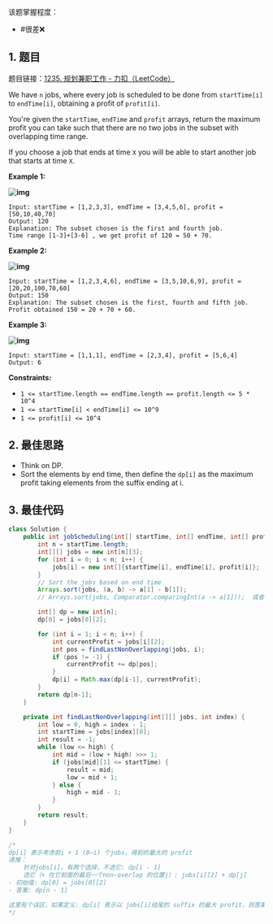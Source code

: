 
该题掌握程度：
- #很差❌

## 1. 题目
题目链接：[1235. 规划兼职工作 - 力扣（LeetCode）](https://leetcode.cn/problems/maximum-profit-in-job-scheduling/description/)

We have `n` jobs, where every job is scheduled to be done from `startTime[i]` to `endTime[i]`, obtaining a profit of `profit[i]`.

You're given the `startTime`, `endTime` and `profit` arrays, return the maximum profit you can take such that there are no two jobs in the subset with overlapping time range.

If you choose a job that ends at time `X` you will be able to start another job that starts at time `X`.



**Example 1:**

**![img](https://i.hish.top:8/2025/06/09/201936.png)**

```
Input: startTime = [1,2,3,3], endTime = [3,4,5,6], profit = [50,10,40,70]
Output: 120
Explanation: The subset chosen is the first and fourth job.
Time range [1-3]+[3-6] , we get profit of 120 = 50 + 70.
```

**Example 2:**

**![img](https://i.hish.top:8/2025/06/09/201936.png)**

```
Input: startTime = [1,2,3,4,6], endTime = [3,5,10,6,9], profit = [20,20,100,70,60]
Output: 150
Explanation: The subset chosen is the first, fourth and fifth job.
Profit obtained 150 = 20 + 70 + 60.
```

**Example 3:**

**![img](https://i.hish.top:8/2025/06/09/201936.png)**

```
Input: startTime = [1,1,1], endTime = [2,3,4], profit = [5,6,4]
Output: 6
```



**Constraints:**

- `1 <= startTime.length == endTime.length == profit.length <= 5 * 10^4`
- `1 <= startTime[i] < endTime[i] <= 10^9`
- `1 <= profit[i] <= 10^4`
















## 2. 最佳思路

- Think on DP.
- Sort the elements by end time, then define the `dp[i]` as the maximum profit taking elements from the suffix ending at i.

## 3. 最佳代码

```java
class Solution {
    public int jobScheduling(int[] startTime, int[] endTime, int[] profit) {
        int n = startTime.length;
        int[][] jobs = new int[n][3];
        for (int i = 0; i < n; i++) {
            jobs[i] = new int[]{startTime[i], endTime[i], profit[i]};
        }
        // Sort the jobs based on end time
        Arrays.sort(jobs, (a, b) -> a[1] - b[1]);
        // Arrays.sort(jobs, Comparator.comparingInt(a -> a[1]));  或者这样写也可以，但是如果要排序多个因子，则这种方式不行

        int[] dp = new int[n];
        dp[0] = jobs[0][2];

        for (int i = 1; i < n; i++) {
            int currentProfit = jobs[i][2];
            int pos = findLastNonOverlapping(jobs, i);
            if (pos != -1) {
                currentProfit += dp[pos];
            }
            dp[i] = Math.max(dp[i-1], currentProfit);
        }
        return dp[n-1];
    }

    private int findLastNonOverlapping(int[][] jobs, int index) {
        int low = 0, high = index - 1;
        int startTime = jobs[index][0];
        int result = -1;
        while (low <= high) {
            int mid = (low + high) >>> 1;
            if (jobs[mid][1] <= startTime) {
                result = mid;
                low = mid + 1;
            } else {
                high = mid - 1;
            }
        }
        return result;
    }
}

/*
dp[i] 表示考虑前i + 1 (0~i) 个jobs，得到的最大的 profit
递推：
	针对jobs[i]，有两个选择，不选它: dp[i - 1]
	选它（+ 在它前面的最后一个non-overlap 的位置j）: jobs[i][2] + dp[j]
- 初始值: dp[0] = jobs[0][2]
- 答案: dp[n - 1]

这里有个误区，如果定义: dp[i] 表示以 jobs[i]结尾的 suffix 的最大 profit，则答案不对。原因是，只看最后一个non-overlap 不够，因为dp[j]只能代表选择 jobs[j]得到的最大的，并不包含不选择jobs[j]的情况。
*/
```

